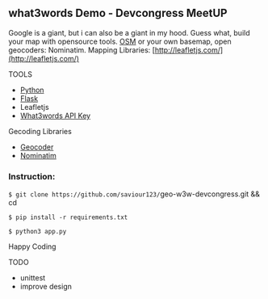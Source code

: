 ## what3words Demo - Devcongress MeetUP
Google is a giant, but i can also be a giant in my hood. Guess what, build your map with opensource tools. [OSM](http://www.openstreetmap.org) or your own basemap, open geocoders: Nominatim. Mapping Libraries: [http://leafletjs.com/](http://leafletjs.com/)

TOOLS
* [Python](https://docs.python.org/3/)
* [Flask](http://flask.pocoo.org/)
* Leafletjs
* [What3words API Key](http://developer.what3words.com/)

Gecoding Libraries
* [Geocoder](https://pypi.python.org/pypi/geocoder)
* [Nominatim](http://wiki.openstreetmap.org/wiki/Nominatim)


### Instruction:

`$ git clone https://github.com/saviour123/`geo-w3w-devcongress.git && cd  

`$ pip install -r requirements.txt`

`$ python3 app.py`


Happy Coding

TODO
* unittest
* improve design


